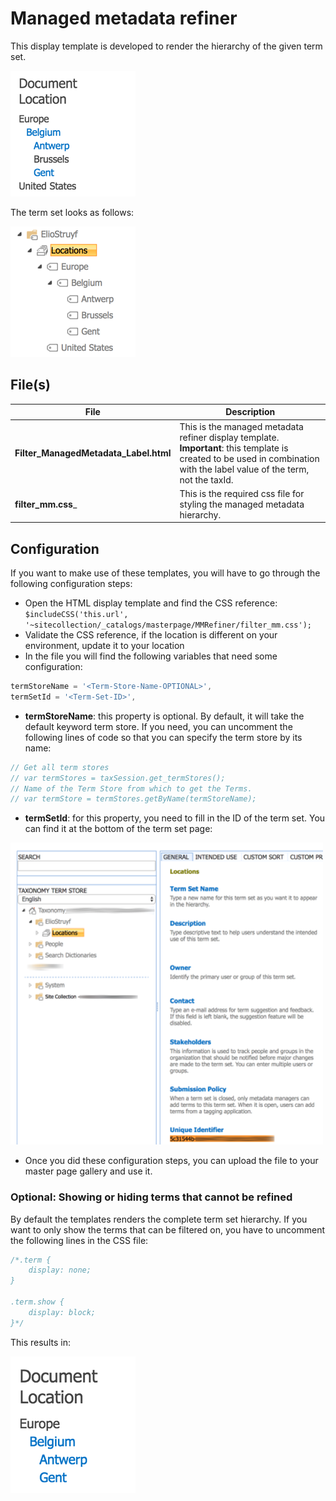 # Managed metadata refiner

This display template is developed to render the hierarchy of the given term set.

![Output example](assets/refiner-template.png)

The term set looks as follows:

![Term set](assets/termset.png)

## File(s)

File | Description
--- | ---
__Filter_ManagedMetadata_Label.html__ | This is the managed metadata refiner display template. **Important**: this template is created to be used in combination with the label value of the term, not the taxId.
__filter_mm.css___ | This is the required css file for styling the managed metadata hierarchy.

## Configuration

If you want to make use of these templates, you will have to go through the following configuration steps:

- Open the HTML display template and find the CSS reference: `$includeCSS('this.url', '~sitecollection/_catalogs/masterpage/MMRefiner/filter_mm.css');`
- Validate the CSS reference, if the location is different on your environment, update it to your location
- In the file you will find the following variables that need some configuration:

```javascript
termStoreName = '<Term-Store-Name-OPTIONAL>',
termSetId = '<Term-Set-ID>',
```

- **termStoreName**: this property is optional. By default, it will take the default keyword term store. If you need, you can uncomment the following lines of code so that you can specify the term store by its name:

```javascript
// Get all term stores
// var termStores = taxSession.get_termStores();
// Name of the Term Store from which to get the Terms.
// var termStore = termStores.getByName(termStoreName);
```

- **termSetId**: for this property, you need to fill in the ID of the term set. You can find it at the bottom of the term set page:

![Term set ID](assets/termsetId.png)

- Once you did these configuration steps, you can upload the file to your master page gallery and use it.

### Optional: Showing or hiding terms that cannot be refined

By default the templates renders the complete term set hierarchy. If you want to only show the terms that can be filtered on, you have to uncomment the following lines in the CSS file:

```css
/*.term {
	display: none;
}

.term.show {
	display: block;
}*/
```

This results in:

![Term set ID](assets/show-refiners.png)
